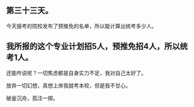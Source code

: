 第三十三天。
---
今天报考的院校发布了预推免的名单，所以能计算出统考多少人。

我所报的这个专业计划招5人，预推免招4人，所以统考1人。
---

还能咋说呢？一切焦虑都是自身实力不足，我对自己太好了。

放弃一切幻想，真想上岸我就考本校，但是我不甘心。

破釜沉舟，孤注一掷。
